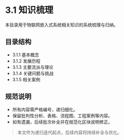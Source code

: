 # 3.1 知识梳理

本目录用于物联网嵌入式系统相关知识的系统梳理与归纳。

## 目录结构

- 3.1.1 基本概念
- 3.1.2 发展历程
- 3.1.3 主要流派与理论
- 3.1.4 关键问题与挑战
- 3.1.5 相关案例

## 规范说明

- 所有内容需严格编号，递归细化。
- 保留批判性分析、表格、流程图、工程案例等内容。
- 如有遗漏，后续批次补全并在规范化区块说明修正。

> 本文件为递归迭代起点，后续内容将持续补全与优化。
